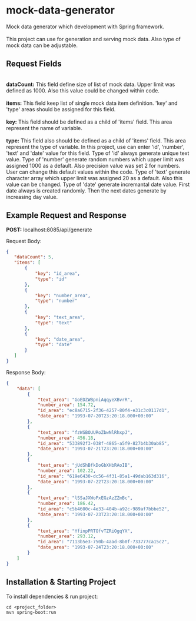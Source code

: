 # mock-data-generator
Mock data generator which development with Spring framework. \
 \
This project can use for generation and serving mock data. Also type of mock data can be adjustable. 

## Request Fields
 \
 **dataCount:** This field define size of list of mock data. Upper limit was defined as 1000. Also this value could be changed within code. \
  \
 **items:** This field keep list of single mock data item definition. 'key' and 'type' areas should be assigned for this field. \
  \
 **key:** This field should be defined as a child of 'items' field. This area represent the name of variable. \
  \
 **type:** This field also should be defined as a child of 'items' field. This area represent the type of variable. In this project, use can enter 'id', 'number', 'text' and 'date' value for this field. Type of 'id' always generate unique text value. Type of 'number' generate random numbers which upper limit was assigned 1000 as a default.  Also precision value was set 2 for numbers. User can change this default values within the code. Type of 'text' generate character array which upper limit was assigned 20 as a default. Also this value can be changed. Type of 'date' generate incremantal date value. First date always is created randomly. Then the next dates generate by increasing day value.
 
 ## Example Request and Response
 
 **POST:** localhost:8085/api/generate
 
 Request Body:
 ```json
 {
    "dataCount": 5,
    "items": [
        {
            "key": "id_area",
            "type": "id"
        },
        {
            "key": "number_area",
            "type": "number"
        },
        {
            "key": "text_area",
            "type": "text"
        },
        {
            "key": "date_area",
            "type": "date"
        }
    ]
}
```

Response Body:

```json
{
    "data": [
        {
            "text_area": "GoEDZWBpniAqqyeXBvrR",
            "number_area": 154.72,
            "id_area": "ec8a6715-2f36-4257-80f4-e31c3c0117d1",
            "date_area": "1993-07-20T23:20:18.000+00:00"
        },
        {
            "text_area": "fzWSBOUURoZbwNlRhxpJ",
            "number_area": 456.18,
            "id_area": "533892f3-038f-4865-a5f9-827b4b30ab85",
            "date_area": "1993-07-21T23:20:18.000+00:00"
        },
        {
            "text_area": "jUdShBfkDoGbXHbRAoIB",
            "number_area": 102.22,
            "id_area": "619e6430-dc56-4f31-85a1-49dab163d316",
            "date_area": "1993-07-22T23:20:18.000+00:00"
        },
        {
            "text_area": "lSSaJXWoPxEGzAzZZmBc",
            "number_area": 186.42,
            "id_area": "c5b4600c-4e33-404b-a92c-989af7bbbe52",
            "date_area": "1993-07-23T23:20:18.000+00:00"
        },
        {
            "text_area": "YfinpPRTOfvTZRiOgqYX",
            "number_area": 293.12,
            "id_area": "7113b5e3-750b-4aad-8b0f-733777ca15c2",
            "date_area": "1993-07-24T23:20:18.000+00:00"
        }
    ]
}
```

## Installation & Starting Project

To install dependencies & run project:
``` 
cd <project_folder>
mvn spring-boot:run
```

